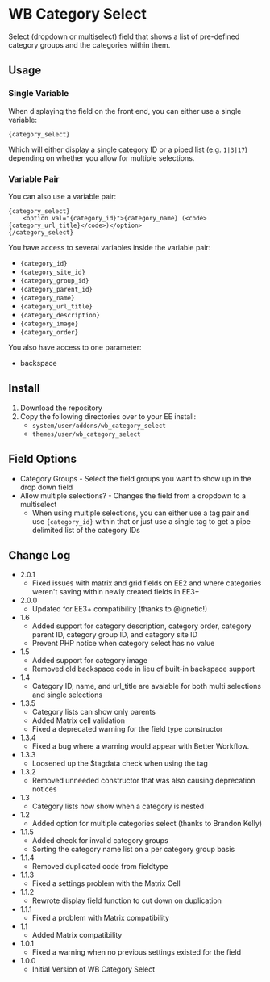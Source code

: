 # WB Category Select

Select (dropdown or multiselect) field that shows a list of pre-defined category
groups and the categories within them.

## Usage

### Single Variable

When displaying the field on the front end, you can either use a single
variable:

    {category_select}

Which will either display a single category ID or a piped list (e.g. `1|3|17`)
depending on whether you allow for multiple selections.

### Variable Pair

You can also use a variable pair:

    {category_select}
        <option val="{category_id}">{category_name} (<code>{category_url_title}</code>)</option>
    {/category_select}

You have access to several variables inside the variable pair:

- `{category_id}`
- `{category_site_id}`
- `{category_group_id}`
- `{category_parent_id}`
- `{category_name}`
- `{category_url_title}`
- `{category_description}`
- `{category_image}`
- `{category_order}`

You also have access to one parameter:

- backspace

## Install

1. Download the repository
2. Copy the following directories over to your EE install:
   - `system/user/addons/wb_category_select`
   - `themes/user/wb_category_select`

## Field Options

- Category Groups - Select the field groups you want to show up in the drop down
  field
- Allow multiple selections? - Changes the field from a dropdown to a
  multiselect
  - When using multiple selections, you can either use a tag pair and use
    `{category_id}` within that or just use a single tag to get a pipe delimited
    list of the category IDs

## Change Log

- 2.0.1
  - Fixed issues with matrix and grid fields on EE2 and where categories weren't saving within newly created fields in EE3+
- 2.0.0
  - Updated for EE3+ compatibility (thanks to @ignetic!)
- 1.6
  - Added support for category description, category order, category parent ID, category group ID, and category site ID
  - Prevent PHP notice when category select has no value
- 1.5
  - Added support for category image
  - Removed old backspace code in lieu of built-in backspace support
- 1.4
  - Category ID, name, and url_title are avaiable for both multi selections
    and single selections
- 1.3.5
  - Category lists can show only parents
  - Added Matrix cell validation
  - Fixed a deprecated warning for the field type constructor
- 1.3.4
  - Fixed a bug where a warning would appear with Better Workflow.
- 1.3.3
  - Loosened up the \$tagdata check when using the tag
- 1.3.2
  - Removed unneeded constructor that was also causing deprecation notices
- 1.3
  - Category lists now show when a category is nested
- 1.2
  - Added option for multiple categories select (thanks to Brandon Kelly)
- 1.1.5
  - Added check for invalid category groups
  - Sorting the category name list on a per category group basis
- 1.1.4
  - Removed duplicated code from fieldtype
- 1.1.3
  - Fixed a settings problem with the Matrix Cell
- 1.1.2
  - Rewrote display field function to cut down on duplication
- 1.1.1
  - Fixed a problem with Matrix compatibility
- 1.1
  - Added Matrix compatibility
- 1.0.1
  - Fixed a warning when no previous settings existed for the field
- 1.0.0
  - Initial Version of WB Category Select
